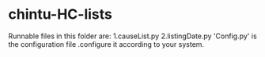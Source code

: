 # chintu-HC-lists
Runnable files in this folder are: 1.causeList.py 2.listingDate.py
'Config.py' is the configuration file .configure it according to your system. 
